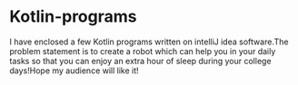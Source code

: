 # Kotlin-programs
I have enclosed a few Kotlin programs written on intelliJ idea software.The problem statement is to create a robot which can help you in your daily tasks so that you can enjoy an extra hour of sleep during your college days!Hope my audience will like it!
